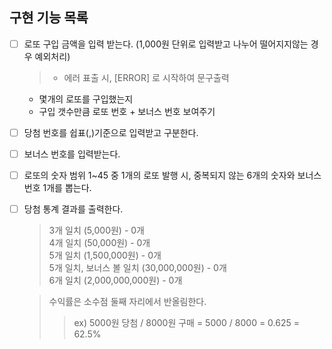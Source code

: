 ## 구현 기능 목록

- [ ] 로또  구입 금액을 입력 받는다. (1,000원 단위로 입력받고 나누어 떨어지지않는 경우 예외처리)
  >- 에러 표출 시, [ERROR] 로 시작하여 문구출력
  - 몇개의 로또를 구입했는지
  - 구입 갯수만큼 로또 번호 + 보너스 번호 보여주기
- [ ] 당첨 번호를 쉽표(,)기준으로 입력받고 구분한다.
- [ ] 보너스 번호를 입력받는다.
- [ ] 로또의 숫자 범위 1~45 중 1개의 로또 발행 시, 중복되지 않는 6개의 숫자와 보너스 번호 1개를 뽑는다.
- [ ] 당첨 통계 결과를 출력한다.
  > 3개 일치 (5,000원) - 0개
    <br> 4개 일치 (50,000원) - 0개 
    <br> 5개 일치 (1,500,000원) - 0개
    <br> 5개 일치, 보너스 볼 일치 (30,000,000원) - 0개
    <br> 6개 일치 (2,000,000,000원) - 0개
  
  > 수익률은 소수점 둘째 자리에서 반올림한다. 
  >> ex) 5000원 당첨 / 8000원 구매 = 5000 / 8000 = 0.625 = 62.5%
  